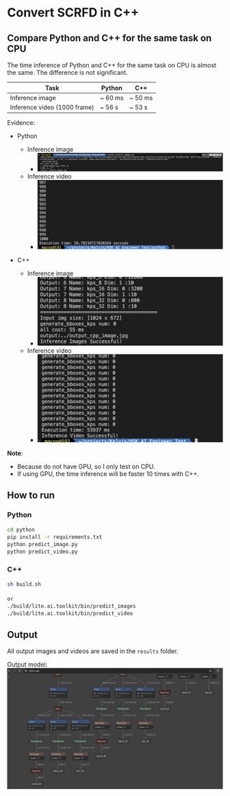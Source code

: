 # Convert SCRFD in C++

## Compare Python and C++ for the same task on CPU

The time inference of Python and C++ for the same task on CPU is almost the same. The difference is not significant.

| Task | Python | C++ |
| --- | --- | --- |
| Inference image | ~ 60 ms | ~ 50 ms |
| Inference video (1000 frame) | ~ 56 s | ~ 53 s |

Evidence:

- Python
  - Inference image
    - ![Python](images/predict_image_python.png)
  - Inference video
    - ![Python](images/predict_video_python.png)

- C++
    - Inference image
        - ![C++](images/predict_image_cpp.png)
    - Inference video
        - ![C++](images/predict_video_cpp.png)

**Note**:

- Because do not have GPU, so I only test on CPU.
- If using GPU, the time inference will be faster 10 times with C++.

## How to run

### Python

```bash
cd python
pip install -r requirements.txt
python predict_image.py
python predict_video.py
```

### C++

```bash
sh build.sh

or
./build/lite.ai.toolkit/bin/predict_images
./build/lite.ai.toolkit/bin/predict_video
```

## Output

All output images and videos are saved in the `results` folder.

Output model:
![Output](images/output_model.png)
